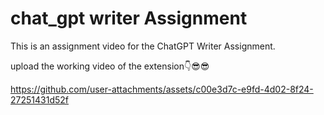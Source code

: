 # chat_gpt writer Assignment
This is an assignment video for the ChatGPT Writer Assignment. 

 upload the working video of the extension👇😎😎 

 
https://github.com/user-attachments/assets/c00e3d7c-e9fd-4d02-8f24-27251431d52f
